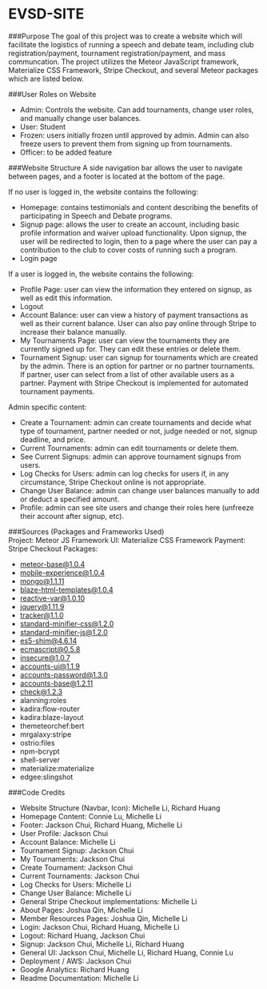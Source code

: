 # EVSD-SITE

###Purpose
The goal of this project was to create a website which will facilitate the logistics of running a speech and debate team, including club registration/payment, tournament registration/payment, and mass communcation. The project utilizes the Meteor JavaScript framework, Materialize CSS Framework, Stripe Checkout, and several Meteor packages which are listed below. 

###User Roles on Website
- Admin: Controls the website. Can add tournaments, change user roles, and manually change user balances. 
- User: Student
- Frozen: users initially frozen until approved by admin. Admin can also freeze users to prevent them from signing up from tournaments.
- Officer: to be added feature

###Website Structure
A side navigation bar allows the user to navigate between pages, and a footer is located at the bottom of the page.

If no user is logged in, the website contains the following:
- Homepage: contains testimonials and content describing the benefits of participating in Speech and Debate programs.
- Signup page: allows the user to create an account, including basic profile information and waiver upload functionality. Upon signup, the user will be redirected to login, then to a page where the user can pay a contribution to the club to cover costs of running such a program.
- Login page

If a user is logged in, the website contains the following:
- Profile Page: user can view the information they entered on signup, as well as edit this information.
- Logout
- Account Balance: user can view a history of payment transactions as well as their current balance. User can also pay online through Stripe to increase their balance manually.
- My Tournaments Page: user can view the tournaments they are currently signed up for. They can edit these entries or delete them.
- Tournament Signup: user can signup for tournaments which are created by the admin. There is an option for partner or no partner tournaments. If partner, user can select from a list of other available users as a partner. Payment with Stripe Checkout is implemented for automated tournament payments.

Admin specific content:
- Create a Tournament: admin can create tournaments and decide what type of tournament, partner needed or not, judge needed or not, signup deadline, and price.
- Current Tournaments: admin can edit tournaments or delete them.
- See Current Signups: admin can approve tournament signups from users.
- Log Checks for Users: admin can log checks for users if, in any circumstance, Stripe Checkout online is not appropriate.
- Change User Balance: admin can change user balances manually to add or deduct a specified amount.
- Profile: admin can see site users and change their roles here (unfreeze their account after signup, etc). 

###Sources (Packages and Frameworks Used)<br />
Project: Meteor JS Framework
UI: Materialize CSS Framework
Payment: Stripe Checkout 
Packages:
- meteor-base@1.0.4
- mobile-experience@1.0.4
- mongo@1.1.11
- blaze-html-templates@1.0.4
- reactive-var@1.0.10
- jquery@1.11.9
- tracker@1.1.0
- standard-minifier-css@1.2.0
- standard-minifier-js@1.2.0
- es5-shim@4.6.14
- ecmascript@0.5.8
- insecure@1.0.7
- accounts-ui@1.1.9
- accounts-password@1.3.0
- accounts-base@1.2.11
- check@1.2.3
- alanning:roles
- kadira:flow-router
- kadira:blaze-layout
- themeteorchef:bert
- mrgalaxy:stripe
- ostrio:files
- npm-bcrypt
- shell-server
- materialize:materialize
- edgee:slingshot

###Code Credits
- Website Structure (Navbar, Icon): Michelle Li, Richard Huang
- Homepage Content: Connie Lu, Michelle Li
- Footer: Jackson Chui, Richard Huang, Michelle Li
- User Profile: Jackson Chui
- Account Balance: Michelle Li
- Tournament Signup: Jackson Chui
- My Tournaments: Jackson Chui
- Create Tournament: Jackson Chui
- Current Tournaments: Jackson Chui
- Log Checks for Users: Michelle Li
- Change User Balance: Michelle Li
- General Stripe Checkout implementations: Michelle Li
- About Pages: Joshua Qin, Michelle Li
- Member Resources Pages: Joshua Qin, Michelle Li
- Login: Jackson Chui, Richard Huang, Michelle Li
- Logout: Richard Huang, Jackson Chui
- Signup: Jackson Chui, Michelle Li, Richard Huang
- General UI: Jackson Chui, Michelle Li, Richard Huang, Connie Lu
- Deployment / AWS: Jackson Chui
- Google Analytics: Richard Huang
- Readme Documentation: Michelle Li

